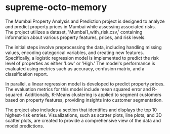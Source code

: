 # supreme-octo-memory
The Mumbai Property Analysis and Prediction project is designed to analyze and predict property prices in Mumbai while assessing associated risks. The project utilizes a dataset, 'Mumbai1_with_risk.csv,' containing information about various property features, prices, and risk levels.

The initial steps involve preprocessing the data, including handling missing values, encoding categorical variables, and creating new features. Specifically, a logistic regression model is implemented to predict the risk level of properties as either 'Low' or 'High.' The model's performance is evaluated using metrics such as accuracy, confusion matrix, and a classification report.

In parallel, a linear regression model is developed to predict property prices. The evaluation metrics for this model include mean squared error and R-squared. Additionally, K-Means clustering is applied to segment customers based on property features, providing insights into customer segmentation.

The project also includes a section that identifies and displays the top 10 highest-risk entries. Visualizations, such as scatter plots, line plots, and 3D scatter plots, are created to provide a comprehensive view of the data and model predictions.
